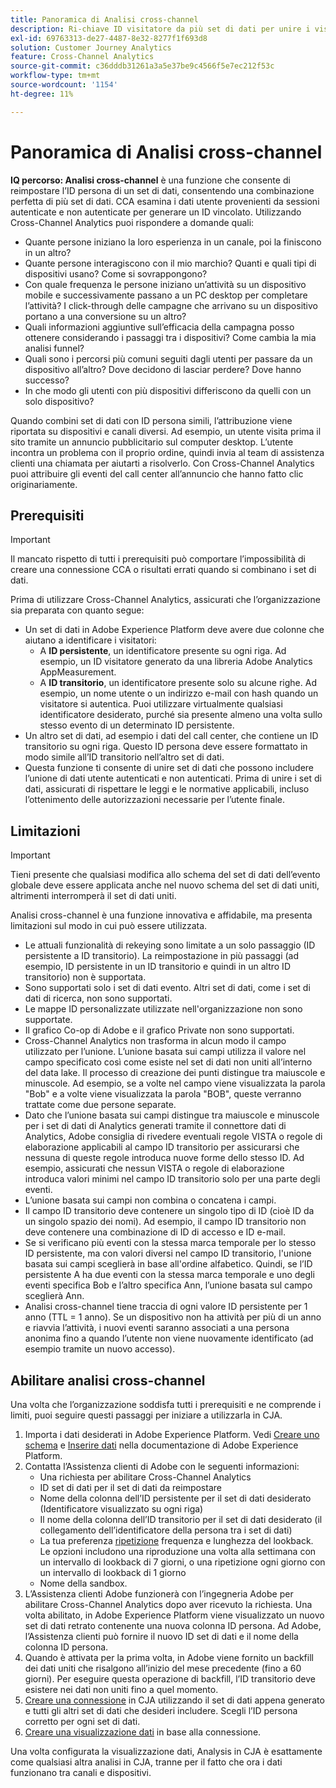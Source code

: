 ```yaml
---
title: Panoramica di Analisi cross-channel
description: Ri-chiave ID visitatore da più set di dati per unire i visitatori.
exl-id: 69763313-de27-4487-8e32-8277f1f693d8
solution: Customer Journey Analytics
feature: Cross-Channel Analytics
source-git-commit: c36dddb31261a3a5e37be9c4566f5e7ec212f53c
workflow-type: tm+mt
source-wordcount: '1154'
ht-degree: 11%

---
```


# Panoramica di Analisi cross-channel

**IQ percorso: Analisi cross-channel** è una funzione che consente di reimpostare l’ID persona di un set di dati, consentendo una combinazione perfetta di più set di dati. CCA esamina i dati utente provenienti da sessioni autenticate e non autenticate per generare un ID vincolato. Utilizzando Cross-Channel Analytics puoi rispondere a domande quali:

* Quante persone iniziano la loro esperienza in un canale, poi la finiscono in un altro?
* Quante persone interagiscono con il mio marchio? Quanti e quali tipi di dispositivi usano? Come si sovrappongono?
* Con quale frequenza le persone iniziano un’attività su un dispositivo mobile e successivamente passano a un PC desktop per completare l’attività? I click-through delle campagne che arrivano su un dispositivo portano a una conversione su un altro?
* Quali informazioni aggiuntive sull’efficacia della campagna posso ottenere considerando i passaggi tra i dispositivi? Come cambia la mia analisi funnel?
* Quali sono i percorsi più comuni seguiti dagli utenti per passare da un dispositivo all’altro? Dove decidono di lasciar perdere? Dove hanno successo?
* In che modo gli utenti con più dispositivi differiscono da quelli con un solo dispositivo?

Quando combini set di dati con ID persona simili, l’attribuzione viene riportata su dispositivi e canali diversi. Ad esempio, un utente visita prima il sito tramite un annuncio pubblicitario sul computer desktop. L’utente incontra un problema con il proprio ordine, quindi invia al team di assistenza clienti una chiamata per aiutarti a risolverlo. Con Cross-Channel Analytics puoi attribuire gli eventi del call center all’annuncio che hanno fatto clic originariamente.

## Prerequisiti

>[!IMPORTANT]
>
>Il mancato rispetto di tutti i prerequisiti può comportare l’impossibilità di creare una connessione CCA o risultati errati quando si combinano i set di dati.

Prima di utilizzare Cross-Channel Analytics, assicurati che l’organizzazione sia preparata con quanto segue:

* Un set di dati in Adobe Experience Platform deve avere due colonne che aiutano a identificare i visitatori:
   * A **ID persistente**, un identificatore presente su ogni riga. Ad esempio, un ID visitatore generato da una libreria Adobe Analytics AppMeasurement.
   * A **ID transitorio**, un identificatore presente solo su alcune righe. Ad esempio, un nome utente o un indirizzo e-mail con hash quando un visitatore si autentica. Puoi utilizzare virtualmente qualsiasi identificatore desiderato, purché sia presente almeno una volta sullo stesso evento di un determinato ID persistente.
* Un altro set di dati, ad esempio i dati del call center, che contiene un ID transitorio su ogni riga. Questo ID persona deve essere formattato in modo simile all’ID transitorio nell’altro set di dati.
* Questa funzione ti consente di unire set di dati che possono includere l’unione di dati utente autenticati e non autenticati. Prima di unire i set di dati, assicurati di rispettare le leggi e le normative applicabili, incluso l’ottenimento delle autorizzazioni necessarie per l’utente finale.

## Limitazioni 

>[!IMPORTANT]
>
>Tieni presente che qualsiasi modifica allo schema del set di dati dell’evento globale deve essere applicata anche nel nuovo schema del set di dati uniti, altrimenti interromperà il set di dati uniti.

Analisi cross-channel è una funzione innovativa e affidabile, ma presenta limitazioni sul modo in cui può essere utilizzata.

* Le attuali funzionalità di rekeying sono limitate a un solo passaggio (ID persistente a ID transitorio). La reimpostazione in più passaggi (ad esempio, ID persistente in un ID transitorio e quindi in un altro ID transitorio) non è supportata.
* Sono supportati solo i set di dati evento. Altri set di dati, come i set di dati di ricerca, non sono supportati.
* Le mappe ID personalizzate utilizzate nell&#39;organizzazione non sono supportate.
* Il grafico Co-op di Adobe e il grafico Private non sono supportati.
* Cross-Channel Analytics non trasforma in alcun modo il campo utilizzato per l’unione. L’unione basata sui campi utilizza il valore nel campo specificato così come esiste nel set di dati non uniti all’interno del data lake. Il processo di creazione dei punti distingue tra maiuscole e minuscole. Ad esempio, se a volte nel campo viene visualizzata la parola &quot;Bob&quot; e a volte viene visualizzata la parola &quot;BOB&quot;, queste verranno trattate come due persone separate.
* Dato che l’unione basata sui campi distingue tra maiuscole e minuscole per i set di dati di Analytics generati tramite il connettore dati di Analytics, Adobe consiglia di rivedere eventuali regole VISTA o regole di elaborazione applicabili al campo ID transitorio per assicurarsi che nessuna di queste regole introduca nuove forme dello stesso ID. Ad esempio, assicurati che nessun VISTA o regole di elaborazione introduca valori minimi nel campo ID transitorio solo per una parte degli eventi.
* L’unione basata sui campi non combina o concatena i campi.
* Il campo ID transitorio deve contenere un singolo tipo di ID (cioè ID da un singolo spazio dei nomi). Ad esempio, il campo ID transitorio non deve contenere una combinazione di ID di accesso e ID e-mail.
* Se si verificano più eventi con la stessa marca temporale per lo stesso ID persistente, ma con valori diversi nel campo ID transitorio, l&#39;unione basata sui campi sceglierà in base all&#39;ordine alfabetico. Quindi, se l’ID persistente A ha due eventi con la stessa marca temporale e uno degli eventi specifica Bob e l’altro specifica Ann, l’unione basata sul campo sceglierà Ann.
* Analisi cross-channel tiene traccia di ogni valore ID persistente per 1 anno (TTL = 1 anno). Se un dispositivo non ha attività per più di un anno e riavvia l’attività, i nuovi eventi saranno associati a una persona anonima fino a quando l’utente non viene nuovamente identificato (ad esempio tramite un nuovo accesso).


## Abilitare analisi cross-channel

Una volta che l’organizzazione soddisfa tutti i prerequisiti e ne comprende i limiti, puoi seguire questi passaggi per iniziare a utilizzarla in CJA.

1. Importa i dati desiderati in Adobe Experience Platform. Vedi [Creare uno schema](https://experienceleague.adobe.com/docs/experience-platform/xdm/tutorials/create-schema-ui.html?lang=it) e [Inserire dati](https://experienceleague.adobe.com/docs/experience-platform/ingestion/home.html?lang=it) nella documentazione di Adobe Experience Platform.
1. Contatta l’Assistenza clienti di Adobe con le seguenti informazioni:
   * Una richiesta per abilitare Cross-Channel Analytics
   * ID set di dati per il set di dati da reimpostare
   * Nome della colonna dell’ID persistente per il set di dati desiderato (Identificatore visualizzato su ogni riga)
   * Il nome della colonna dell’ID transitorio per il set di dati desiderato (il collegamento dell’identificatore della persona tra i set di dati)
   * La tua preferenza [ripetizione](replay.md) frequenza e lunghezza del lookback. Le opzioni includono una riproduzione una volta alla settimana con un intervallo di lookback di 7 giorni, o una ripetizione ogni giorno con un intervallo di lookback di 1 giorno
   * Nome della sandbox.
1. L’Assistenza clienti Adobe funzionerà con l’ingegneria Adobe per abilitare Cross-Channel Analytics dopo aver ricevuto la richiesta. Una volta abilitato, in Adobe Experience Platform viene visualizzato un nuovo set di dati retrato contenente una nuova colonna ID persona. Ad Adobe, l’Assistenza clienti può fornire il nuovo ID set di dati e il nome della colonna ID persona.
1. Quando è attivata per la prima volta, in Adobe viene fornito un backfill dei dati uniti che risalgono all’inizio del mese precedente (fino a 60 giorni). Per eseguire questa operazione di backfill, l’ID transitorio deve esistere nei dati non uniti fino a quel momento.
1. [Creare una connessione](../create-connection.md) in CJA utilizzando il set di dati appena generato e tutti gli altri set di dati che desideri includere. Scegli l’ID persona corretto per ogni set di dati.
1. [Creare una visualizzazione dati](/help/data-views/create-dataview.md) in base alla connessione.

<!-- To do: Paragraph on backfill once product and marketing determine the best way forward. -->

Una volta configurata la visualizzazione dati, Analysis in CJA è esattamente come qualsiasi altra analisi in CJA, tranne per il fatto che ora i dati funzionano tra canali e dispositivi.
